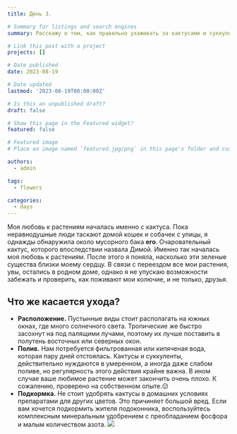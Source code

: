 ```yaml
---
title: День 3.

# Summary for listings and search engines
summary: Расскажу о том, как правильно ухаживать за кактусами и суккулентами.

# Link this post with a project
projects: []

# Date published
date: 2023-08-19

# Date updated
lastmod: '2023-08-19T00:00:00Z'

# Is this an unpublished draft?
draft: false

# Show this page in the Featured widget?
featured: false

# Featured image
# Place an image named `featured.jpg/png` in this page's folder and customize its options here.

authors:
  - admin

tags:
  - flowers

categories:
  - days
---
```



Моя любовь к растениям началась именно с кактуса. Пока неравнодушные люди таскают домой кошек и собачек с улицы, я однажды обнаружила около мусорного бака **его**. Очаровательный кактус, которого впоследствии назвала Димой. Именно так началась моя любовь к растениям. После этого я поняла, насколько эти зеленые существа близки моему сердцу. В связи с переездом все мои растения, увы, остались в родном доме, однако я не упускаю возможности забежать и проверить, как поживают мои колючие, и не только, друзья.

## Что же касается ухода?
- **Расположение.** Пустынные виды стоит располагать на южных окнах, где много солнечного света. Тропические же быстро засохнут на под палящими лучами, поэтому их лучше поставить в полутень восточных или северных окон.
- **Полив.** Нам потребуется фильтрованная или кипяченая вода, которая пару дней отстоялась. Кактусы и суккуленты, действительно нуждаются в умеренном, а иногда даже слабом поливе, но регулярность этого действия крайне важна. В ином случае ваше любимое растение может закончить очень плохо. К сожалению, проверено на собственном опыте.😔
- **Подкормка.** Не стоит удобрять кактусы в домашних условиях препаратами для других цветов. Это причиняет большой вред. Если вам хочется подкормить жителя подоконника, воспользуйтесь комплексным минеральным удобрением с преобладанием фосфора и малым количеством азота.
![](7post/featured.jpg)
